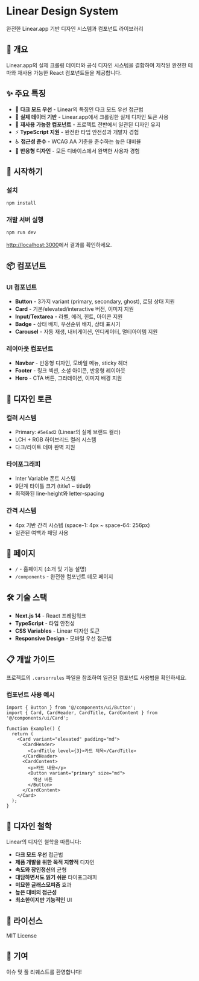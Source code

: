 # Linear Design System

완전한 Linear.app 기반 디자인 시스템과 컴포넌트 라이브러리

## 🎨 개요

Linear.app의 실제 크롤링 데이터와 공식 디자인 시스템을 결합하여 제작된 완전한 테마와 재사용 가능한 React 컴포넌트들을 제공합니다.

## ✨ 주요 특징

- 🌙 **다크 모드 우선** - Linear의 특징인 다크 모드 우선 접근법
- 🎯 **실제 데이터 기반** - Linear.app에서 크롤링한 실제 디자인 토큰 사용
- 🧩 **재사용 가능한 컴포넌트** - 프로젝트 전반에서 일관된 디자인 유지
- ⚡ **TypeScript 지원** - 완전한 타입 안전성과 개발자 경험
- ♿ **접근성 준수** - WCAG AA 기준을 준수하는 높은 대비율
- 📱 **반응형 디자인** - 모든 디바이스에서 완벽한 사용자 경험

## 🚀 시작하기

### 설치

```bash
npm install
```

### 개발 서버 실행

```bash
npm run dev
```

[http://localhost:3000](http://localhost:3000)에서 결과를 확인하세요.

## 📦 컴포넌트

### UI 컴포넌트

- **Button** - 3가지 variant (primary, secondary, ghost), 로딩 상태 지원
- **Card** - 기본/elevated/interactive 버전, 이미지 지원
- **Input/Textarea** - 라벨, 에러, 힌트, 아이콘 지원
- **Badge** - 상태 배지, 우선순위 배지, 상태 표시기
- **Carousel** - 자동 재생, 내비게이션, 인디케이터, 멀티아이템 지원

### 레이아웃 컴포넌트

- **Navbar** - 반응형 디자인, 모바일 메뉴, sticky 헤더
- **Footer** - 링크 섹션, 소셜 아이콘, 반응형 레이아웃
- **Hero** - CTA 버튼, 그라데이션, 이미지 배경 지원

## 🎨 디자인 토큰

### 컬러 시스템
- Primary: `#5e6ad2` (Linear의 실제 브랜드 컬러)
- LCH + RGB 하이브리드 컬러 시스템
- 다크/라이트 테마 완벽 지원

### 타이포그래피
- Inter Variable 폰트 시스템
- 9단계 타이틀 크기 (title1 ~ title9)
- 최적화된 line-height와 letter-spacing

### 간격 시스템
- 4px 기반 간격 시스템 (space-1: 4px ~ space-64: 256px)
- 일관된 여백과 패딩 사용

## 📱 페이지

- `/` - 홈페이지 (소개 및 기능 설명)
- `/components` - 완전한 컴포넌트 데모 페이지

## 🛠️ 기술 스택

- **Next.js 14** - React 프레임워크
- **TypeScript** - 타입 안전성
- **CSS Variables** - Linear 디자인 토큰
- **Responsive Design** - 모바일 우선 접근법

## 📋 개발 가이드

프로젝트의 `.cursorrules` 파일을 참조하여 일관된 컴포넌트 사용법을 확인하세요.

### 컴포넌트 사용 예시

```tsx
import { Button } from '@/components/ui/Button';
import { Card, CardHeader, CardTitle, CardContent } from '@/components/ui/Card';

function Example() {
  return (
    <Card variant="elevated" padding="md">
      <CardHeader>
        <CardTitle level={3}>카드 제목</CardTitle>
      </CardHeader>
      <CardContent>
        <p>카드 내용</p>
        <Button variant="primary" size="md">
          액션 버튼
        </Button>
      </CardContent>
    </Card>
  );
}
```

## 🎯 디자인 철학

Linear의 디자인 철학을 따릅니다:

- **다크 모드 우선** 접근법
- **제품 개발을 위한 목적 지향적** 디자인
- **속도와 장인정신**의 균형
- **대담하면서도 읽기 쉬운** 타이포그래피
- **미묘한 글래스모피즘** 효과
- **높은 대비의 접근성**
- **최소한이지만 기능적인** UI

## 📄 라이선스

MIT License

## 🤝 기여

이슈 및 풀 리퀘스트를 환영합니다!